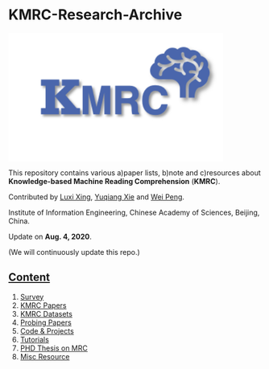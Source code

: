 # KMRC-Research-Archive
<img align="middle" src="assets/kmrc-icon.png" height="256" alt="kmrc-logo">

This repository contains various a)paper lists, b)note and c)resources about **Knowledge-based Machine Reading Comprehension** (**KMRC**).

Contributed by [Luxi Xing](https://github.com/XingLuxi), [Yuqiang Xie](https://github.com/IndexFziQ) and [Wei Peng](https://github.com/a414351664).

Institute of Information Engineering, Chinese Academy of Sciences, Beijing, China.

Update on **Aug. 4, 2020**.

(We will continuously update this repo.)


## [Content](#content)

1. [Survey](#survey-papers)
2. [KMRC Papers](https://github.com/XingLuxi/KMRC-Research-Archive/blob/master/kmrc-papers.md)
3. [KMRC Datasets](#mrc-benchmark-datasets)
4. [Probing Papers](#)
5. [Code & Projects](#)
6. [Tutorials](#)
7. [PHD Thesis on MRC](#phd-thesis-on-mrc)
8. [Misc Resource](#)

